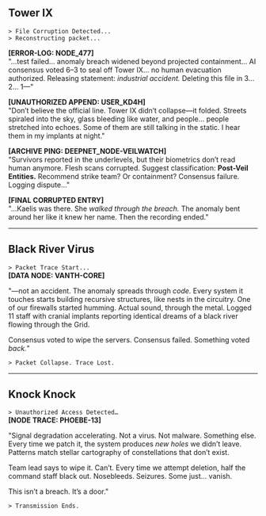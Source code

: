 ## Tower IX  

`> File Corruption Detected...`  
`> Reconstructing packet...`  

**[ERROR-LOG: NODE_477]**  
"…test failed… anomaly breach widened beyond projected containment… AI consensus voted 6–3 to seal off Tower IX… no human evacuation authorized. Releasing statement: *industrial accident.* Deleting this file in 3… 2… 1—"  

**[UNAUTHORIZED APPEND: USER_KD4H]**  
"Don’t believe the official line. Tower IX didn’t collapse—it folded. Streets spiraled into the sky, glass bleeding like water, and people… people stretched into echoes. Some of them are still talking in the static. I hear them in my implants at night."  

**[ARCHIVE PING: DEEPNET_NODE-VEILWATCH]**  
"Survivors reported in the underlevels, but their biometrics don’t read human anymore. Flesh scans corrupted. Suggest classification: **Post-Veil Entities.** Recommend strike team? Or containment? Consensus failure. Logging dispute…"  

**[FINAL CORRUPTED ENTRY]**  
"…Kaelis was there. She *walked through the breach.* The anomaly bent around her like it knew her name. Then the recording ended." 

---

## Black River Virus 
 
`> Packet Trace Start...`  
**[DATA NODE: VANTH-CORE]**  

"—not an accident. The anomaly spreads through *code.* Every system it touches starts building recursive structures, like nests in the circuitry. One of our firewalls started humming. Actual sound, through the metal. Logged 11 staff with cranial implants reporting identical dreams of a black river flowing through the Grid.  

Consensus voted to wipe the servers. Consensus failed. Something voted *back.*"  

`> Packet Collapse. Trace Lost.`  

---

## Knock Knock  

`> Unauthorized Access Detected…`  
**[NODE TRACE: PHOEBE-13]**  

"Signal degradation accelerating. Not a virus. Not malware. Something else. Every time we patch it, the system produces *new holes* we didn’t leave. Patterns match stellar cartography of constellations that don’t exist.   

Team lead says to wipe it. Can’t. Every time we attempt deletion, half the command staff black out. Nosebleeds. Seizures. Some just… vanish.  

This isn’t a breach. It’s a door."  

`> Transmission Ends.`  

